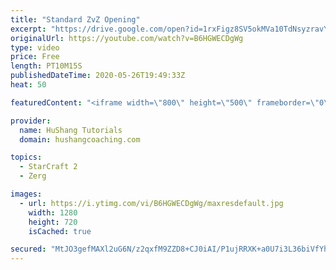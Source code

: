 ```yaml
---
title: "Standard ZvZ Opening"
excerpt: "https://drive.google.com/open?id=1rxFigz8SV5okMVa10TdNsyzravYgkTjE  Interested in lessons? Email Devon directly at hushangtutorials@outlook.com ------------------------------------------------------------------------------------------------------- Want to support HuShang Tutorials directly? Patreon is"
originalUrl: https://youtube.com/watch?v=B6HGWECDgWg
type: video
price: Free
length: PT10M15S
publishedDateTime: 2020-05-26T19:49:33Z
heat: 50

featuredContent: "<iframe width=\"800\" height=\"500\" frameborder=\"0\" src=\"https://www.youtube.com/embed/B6HGWECDgWg\" allow=\"accelerometer; autoplay; encrypted-media; gyroscope; picture-in-picture\" allowfullscreen></iframe>"

provider:
  name: HuShang Tutorials
  domain: hushangcoaching.com

topics:
  - StarCraft 2
  - Zerg

images:
  - url: https://i.ytimg.com/vi/B6HGWECDgWg/maxresdefault.jpg
    width: 1280
    height: 720
    isCached: true

secured: "MtJO3gefMAXl2uG6N/z2qxfM9ZZD8+CJ0iAI/P1ujRRXK+a0U7i3L36biVfYhd8w1H5Dmqyf0+8+ts7B0KSfpN7fAs1LX5WJefjuz2MBhGznQk72g+hju4ANGn/Y41EBMWhpvxtfZGutWR2rIKYxFkGkJxCo43iDVLFqM0ckKFXbed13JE20ZI3rrWM3zJCYtFpF2yZa+f+h2J6czWYFflEDIKjMZEfblYI7zXlztyzJ6qGEhD30u/+nwYl8I6V1ZMcC80C79M0v/3JvF1FNEWKJmFV+sgzAKN3xdfktT3yZthFNIJKdl9qwOHgXqctRxzNLLhAA48t1OT6viRmL+K+QM7Wio9WZXhKa6Yw297RIzA9cL8JkUCekzStd7yJb2Ywu3o575heRi1GHfYhayUOwtJJMIoezrgM3d3wTrBk=;NXCIT89jvYIVXZ18MYLdVQ=="
---
```


